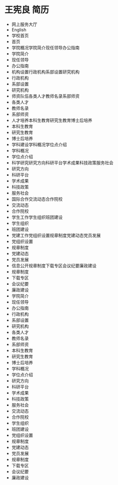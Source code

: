# 王宪良 简历
- 网上服务大厅
- English
- 学校首页
- 首页
- 学院概况学院简介现任领导办公指南
- 学院简介
- 现任领导
- 办公指南
- 机构设置行政机构系部设置研究机构
- 行政机构
- 系部设置
- 研究机构
- 师资队伍各类人才教师名录系部师资
- 各类人才
- 教师名录
- 系部师资
- 人才培养本科生教育研究生教育博士后培养
- 本科生教育
- 研究生教育
- 博士后培养
- 学科建设学科概况学位点介绍
- 学科概况
- 学位点介绍
- 科学研究研究方向科研平台学术成果科技政策服务社会
- 研究方向
- 科研平台
- 学术成果
- 科技政策
- 服务社会
- 国际合作交流动态合作院校
- 交流动态
- 合作院校
- 学生工作学生组织班团建设
- 学生组织
- 班团建设
- 党建工作党组织设置规章制度党建动态党员发展
- 党组织设置
- 规章制度
- 党建动态
- 党员发展
- 信息公开规章制度下载专区会议纪要廉政建设
- 规章制度
- 下载专区
- 会议纪要
- 廉政建设
- 学院简介
- 现任领导
- 办公指南
- 行政机构
- 系部设置
- 研究机构
- 各类人才
- 教师名录
- 系部师资
- 本科生教育
- 研究生教育
- 博士后培养
- 学科概况
- 学位点介绍
- 研究方向
- 科研平台
- 学术成果
- 科技政策
- 服务社会
- 交流动态
- 合作院校
- 学生组织
- 班团建设
- 党组织设置
- 规章制度
- 党建动态
- 党员发展
- 规章制度
- 下载专区
- 会议纪要
- 廉政建设
